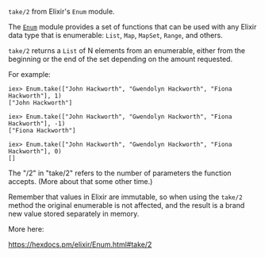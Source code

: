 
`take/2` from Elixir's `Enum` module.

The [`Enum`](https://hexdocs.pm/elixir/Enum.html) module provides a set of functions that can be used with any Elixir data type that is enumerable: `List`, `Map`, `MapSet`, `Range`, and others.

`take/2` returns a `List` of N elements from an enumerable, either from the beginning or the end of the set depending on the amount requested.

For example:

```
iex> Enum.take(["John Hackworth", "Gwendolyn Hackworth", "Fiona Hackworth"], 1)
["John Hackworth"]

iex> Enum.take(["John Hackworth", "Gwendolyn Hackworth", "Fiona Hackworth"], -1)
["Fiona Hackworth"]

iex> Enum.take(["John Hackworth", "Gwendolyn Hackworth", "Fiona Hackworth"], 0)
[]
```

The "/2" in "take/2" refers to the number of parameters the function accepts. (More about that some other time.)

Remember that values in Elixir are immutable, so when using the `take/2` method the original enumerable is not affected, and the result is a brand new value stored separately in memory.

More here:

https://hexdocs.pm/elixir/Enum.html#take/2
